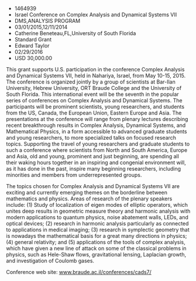 
* 1464939
* Israel Conference on Complex Analysis and Dynamical Systems VII
* DMS,ANALYSIS PROGRAM
* 03/01/2015,12/11/2014
* Catherine Beneteau,FL,University of South Florida
* Standard Grant
* Edward Taylor
* 02/29/2016
* USD 30,000.00

This grant supports U.S. participation in the conference Complex Analysis and
Dynamical Systems VII, held in Nahariya, Israel, from May 10-15, 2015. The
conference is organized jointly by a group of scientists at Bar-Ilan University,
Hebrew University, ORT Braude College and the University of South Florida. This
international event will be the seventh in the popular series of conferences on
Complex Analysis and Dynamical Systems. The participants will be prominent
scientists, young researchers, and students from the US, Canada, the European
Union, Eastern Europe and Asia. The presentations at the conference will range
from plenary lectures describing recent breakthrough results in Complex
Analysis, Dynamical Systems, and Mathematical Physics, in a form accessible to
advanced graduate students and young researchers, to more specialized talks on
focused research topics. Supporting the travel of young researchers and graduate
students to such a conference where scientists from North and South America,
Europe and Asia, old and young, prominent and just beginning, are spending all
their waking hours together in an inspiring and congenial environment will, as
it has done in the past, inspire many beginning researchers, including
minorities and members from underrepresented groups.

The topics chosen for Complex Analysis and Dynamical Systems VII are exciting
and currently emerging themes on the borderline between mathematics and physics.
Areas of research of the plenary speakers include: (1) Study of localization of
eigen modes of elliptic operators, which unites deep results in geometric
measure theory and harmonic analysis with modern applications to quantum
physics, noise abatement walls, LEDs, and optical devices; (2) research in
harmonic analysis particularly as connected to applications in medical imaging;
(3) research in symplectic geometry that is nowadays the mathematical basis for
a great many directions in physics; (4) general relativity; and (5) applications
of the tools of complex analysis, which have given a new line of attack on some
of the classical problems in physics, such as Hele-Shaw flows, gravitational
lensing, Laplacian growth, and investigation of Coulomb gases.

Conference web site: www.braude.ac.il/conferences/cads7/
